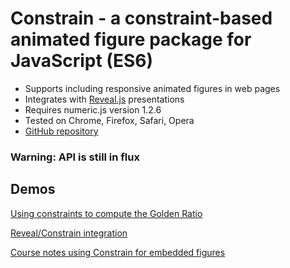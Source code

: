 # Constrain - a constraint-based animated figure package for JavaScript (ES6)

- Supports including responsive animated figures in web pages
- Integrates with [Reveal.js](https://revealjs.com) presentations
- Requires numeric.js version 1.2.6
- Tested on Chrome, Firefox, Safari, Opera
- [GitHub repository](https://github.com/andrewcmyers/constrain)

### Warning: API is still in flux

## Demos

[Using constraints to compute the Golden Ratio](https://andrewcmyers.github.io/constrain/spiral.html)

[Reveal/Constrain integration](https://andrewcmyers.github.io/constrain/reveal-demo.html)

[Course notes using Constrain for embedded figures](https://www.cs.cornell.edu/courses/cs2112/2019fa/lectures/lecture.html?id=objects)

<canvas id=example style="width:400px; height: 300px">
</canvas>
<script type="application/javascript">
  console.log("Running script")
</script>
